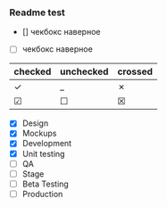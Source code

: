 ### Readme test
- [] чекбокс наверное
- [ ] чекбокс наверное

|checked|unchecked|crossed|
|---|---|---|
|&check;|_|&cross;|
|&#x2611;|&#x2610;|&#x2612;|

- [x] Design
- [x] Mockups
- [x] Development
- [x] Unit testing
- [ ] QA
- [ ] Stage
- [ ] Beta Testing
- [ ] Production
